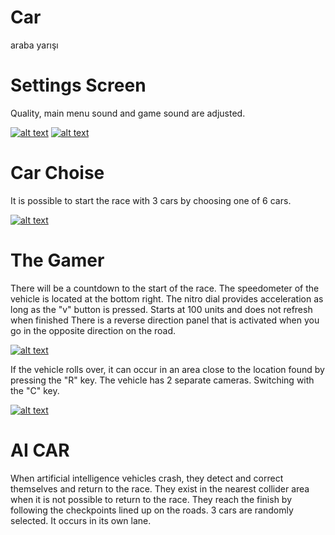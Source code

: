 # Car
araba yarışı

# Settings Screen
Quality, main menu sound and game sound are adjusted. 

[![alt text](https://i9.ytimg.com/vi/oTF4c8kKH0k/mq3.jpg?sqp=CMDG2o8G&rs=AOn4CLDwjwWjA_MuABTgskpCoVbIZEu3og)](https://www.youtube.com/watch?v=oTF4c8kKH0k)
[![alt text](https://i9.ytimg.com/vi/KzMkb5dueHY/mq2.jpg?sqp=CMDG2o8G&rs=AOn4CLA0vO7F8mGl9jYGKDYmu9y5CMh1XA)](https://www.youtube.com/watch?v=KzMkb5dueHY)

# Car Choise
It is possible to start the race with 3 cars by choosing one of 6 cars. 

[![alt text](https://i9.ytimg.com/vi/lpmlJGQ6auI/mq2.jpg?sqp=CJjL2o8G&rs=AOn4CLByByioOYUtEbqOc9GTGMG50aRoBw)](https://www.youtube.com/watch?v=lpmlJGQ6auI)


# The Gamer
There will be a countdown to the start of the race.
The speedometer of the vehicle is located at the bottom right. 
The nitro dial provides acceleration as long as the "v" button is pressed. Starts at 100 units and does not refresh when finished 
There is a reverse direction panel that is activated when you go in the opposite direction on the road. 


[![alt text](https://i9.ytimg.com/vi/P_Sdg6lH8xg/mq2.jpg?sqp=COzI2o8G&rs=AOn4CLANzgmZYMwRUjwiZhaU85HzgQsyVw)](https://www.youtube.com/watch?v=P_Sdg6lH8xg)


If the vehicle rolls over, it can occur in an area close to the location found by pressing the "R" key. 
The vehicle has 2 separate cameras. Switching with the "C" key. 


[![alt text](https://i9.ytimg.com/vi/xJAWYFx1_U8/mq2.jpg?sqp=CJjL2o8G&rs=AOn4CLAToRVTiLpg9oVElN10uX_dFPD4cg)](https://www.youtube.com/watch?v=xJAWYFx1_U8)


# AI CAR
When artificial intelligence vehicles crash, they detect and correct themselves and return to the race. 
They exist in the nearest collider area when it is not possible to return to the race. 
They reach the finish by following the checkpoints lined up on the roads. 
3 cars are randomly selected. It occurs in its own lane. 

